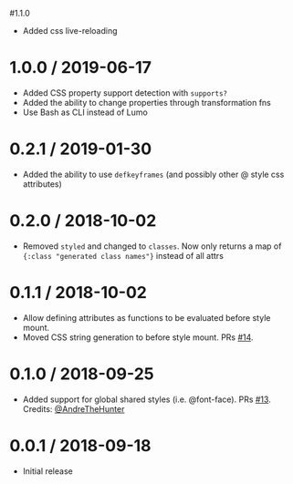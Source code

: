 \#1.1.0

-   Added css live-reloading

# 1.0.0 / 2019-06-17

-   Added CSS property support detection with `supports?`
-   Added the ability to change properties through transformation fns
-   Use Bash as CLI instead of Lumo

# 0.2.1 / 2019-01-30

-   Added the ability to use `defkeyframes` (and possibly other @ style css attributes)

# 0.2.0 / 2018-10-02

-   Removed `styled` and changed to `classes`. Now only returns a map of `{:class "generated class names"}` instead of all attrs

# 0.1.1 / 2018-10-02

-   Allow defining attributes as functions to be evaluated before style mount.
-   Moved CSS string generation to before style mount. PRs [#14][3].

# 0.1.0 / 2018-09-25

-   Added support for global shared styles (i.e. @font-face). PRs [#13][1]. Credits: [@AndreTheHunter][2]

# 0.0.1 / 2018-09-18

-   Initial release

[1]: https://github.com/axrs/re-css/pull/13

[2]: https://github.com/AndreTheHunter

[3]: https://github.com/axrs/re-css/pull/14
